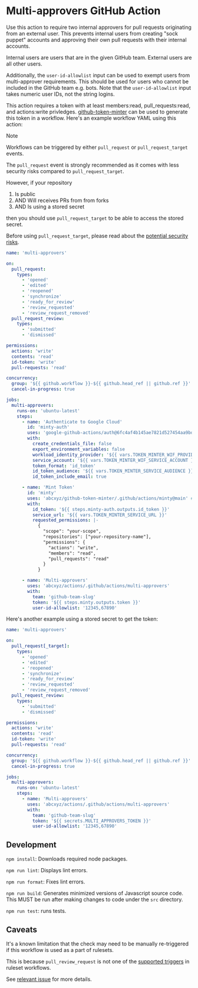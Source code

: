 # Multi-approvers GitHub Action

Use this action to require two internal approvers for pull requests originating
from an external user. This prevents internal users from creating "sock puppet"
accounts and approving their own pull requests with their internal accounts.

Internal users are users that are in the given GitHub team. External users are
all other users.

Additionally, the `user-id-allowlist` input can be used to exempt users from multi-approver requirements. This should be used for users who cannot be included in the GitHub team e.g. bots. Note that the `user-id-allowlist` input takes numeric user IDs, not the string logins.

This action requires a token with at least members:read, pull_requests:read, and
actions:write privledges.
[github-token-minter](https://github.com/abcxyz/github-token-minter) can be used
to generate this token in a workflow. Here's an example workflow YAML using this
action:

> [!NOTE]
> Workflows can be triggered by either `pull_request` or `pull_request_target`
> events.
>
> The `pull_request` event is strongly recommended as it comes with less
> security risks compared to `pull_request_target`.
>
> However, if your repository
>
> 1. Is public
> 1. AND Will receives PRs from from forks
> 1. AND Is using a stored secret
>
> then you should use `pull_request_target` to be able to access the stored
> secret.
>
> Before using `pull_request_target`, please read about the
> [potential security risks](https://securitylab.github.com/resources/github-actions-preventing-pwn-requests/).


```yaml
name: 'multi-approvers'

on:
  pull_request:
    types:
      - 'opened'
      - 'edited'
      - 'reopened'
      - 'synchronize'
      - 'ready_for_review'
      - 'review_requested'
      - 'review_request_removed'
  pull_request_review:
    types:
      - 'submitted'
      - 'dismissed'

permissions:
  actions: 'write'
  contents: 'read'
  id-token: 'write'
  pull-requests: 'read'

concurrency:
  group: '${{ github.workflow }}-${{ github.head_ref || github.ref }}'
  cancel-in-progress: true

jobs:
  multi-approvers:
    runs-on: 'ubuntu-latest'
    steps:
      - name: 'Authenticate to Google Cloud'
        id: 'minty-auth'
        uses: 'google-github-actions/auth@6fc4af4b145ae7821d527454aa9bd537d1f2dc5f' # ratchet:google-github-actions/auth@v2
        with:
          create_credentials_file: false
          export_environment_variables: false
          workload_identity_provider: '${{ vars.TOKEN_MINTER_WIF_PROVIDER }}'
          service_account: '${{ vars.TOKEN_MINTER_WIF_SERVICE_ACCOUNT }}'
          token_format: 'id_token'
          id_token_audience: '${{ vars.TOKEN_MINTER_SERVICE_AUDIENCE }}'
          id_token_include_email: true

      - name: 'Mint Token'
        id: 'minty'
        uses: 'abcxyz/github-token-minter/.github/actions/minty@main' # ratchet:exclude
        with:
          id_token: '${{ steps.minty-auth.outputs.id_token }}'
          service_url: '${{ vars.TOKEN_MINTER_SERVICE_URL }}'
          requested_permissions: |-
            {
              "scope": "your-scope",
              "repositories": ["your-repository-name"],
              "permissions": {
                "actions": "write",
                "members": "read",
                "pull_requests": "read"
              }
            }

      - name: 'Multi-approvers'
        uses: 'abcxyz/actions/.github/actions/multi-approvers'
        with:
          team: 'github-team-slug'
          token: '${{ steps.minty.outputs.token }}'
          user-id-allowlist: '12345,67890'
```

Here's another example using a stored secret to get the token:

```yaml
name: 'multi-approvers'

on:
  pull_request[_target]:
    types:
      - 'opened'
      - 'edited'
      - 'reopened'
      - 'synchronize'
      - 'ready_for_review'
      - 'review_requested'
      - 'review_request_removed'
  pull_request_review:
    types:
      - 'submitted'
      - 'dismissed'

permissions:
  actions: 'write'
  contents: 'read'
  id-token: 'write'
  pull-requests: 'read'

concurrency:
  group: '${{ github.workflow }}-${{ github.head_ref || github.ref }}'
  cancel-in-progress: true

jobs:
  multi-approvers:
    runs-on: 'ubuntu-latest'
    steps:
      - name: 'Multi-approvers'
        uses: 'abcxyz/actions/.github/actions/multi-approvers'
        with:
          team: 'github-team-slug'
          token: '${{ secrets.MULTI_APPROVERS_TOKEN }}'
          user-id-allowlist: '12345,67890'
```

## Development

`npm install`: Downloads required node packages.

`npm run lint`: Displays lint errors.

`npm run format`: Fixes lint errors.

`npm run build`: Generates minimized versions of Javascript source code.
This MUST be run after making changes to code under the `src` directory.

`npm run test`: runs tests.

## Caveats

It's a known limitation that the check may need to be manually re-triggered if this workflow is used as a part of rulesets.

This is because `pull_review_request` is not one of the [supported triggers](https://docs.github.com/en/enterprise-cloud@latest/repositories/configuring-branches-and-merges-in-your-repository/managing-rulesets/available-rules-for-rulesets#supported-event-triggers) in ruleset workflows.

See [relevant issue](https://github.com/abcxyz/actions/issues/83) for more details.